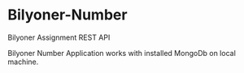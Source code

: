# Bilyoner-Number
Bilyoner Assignment REST API 

Bilyoner Number Application works with installed MongoDb on local machine.
